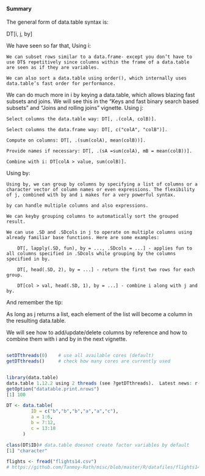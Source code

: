 #### Summary

The general form of data.table syntax is:

DT[i, j, by]

We have seen so far that,
Using i:

    We can subset rows similar to a data.frame- except you don’t have to use DT$ repetitively since columns within the frame of a data.table are seen as if they are variables.

    We can also sort a data.table using order(), which internally uses data.table’s fast order for performance.

We can do much more in i by keying a data.table, which allows blazing fast subsets and joins. We will see this in the “Keys and fast binary search based subsets” and “Joins and rolling joins” vignette.
Using j:

    Select columns the data.table way: DT[, .(colA, colB)].

    Select columns the data.frame way: DT[, c("colA", "colB")].

    Compute on columns: DT[, .(sum(colA), mean(colB))].

    Provide names if necessary: DT[, .(sA =sum(colA), mB = mean(colB))].

    Combine with i: DT[colA > value, sum(colB)].

Using by:

    Using by, we can group by columns by specifying a list of columns or a character vector of column names or even expressions. The flexibility of j, combined with by and i makes for a very powerful syntax.

    by can handle multiple columns and also expressions.

    We can keyby grouping columns to automatically sort the grouped result.

    We can use .SD and .SDcols in j to operate on multiple columns using already familiar base functions. Here are some examples:

        DT[, lapply(.SD, fun), by = ..., .SDcols = ...] - applies fun to all columns specified in .SDcols while grouping by the columns specified in by.

        DT[, head(.SD, 2), by = ...] - return the first two rows for each group.

        DT[col > val, head(.SD, 1), by = ...] - combine i along with j and by.

And remember the tip:

As long as j returns a list, each element of the list will become a column in the resulting data.table.

We will see how to add/update/delete columns by reference and how to combine them with i and by in the next vignette.


```R

setDTthreads(0)    # use all available cores (default)
getDTthreads()     # check how many cores are currently used


library(data.table)
data.table 1.12.2 using 2 threads (see ?getDTthreads).  Latest news: r-datatable.com
getOption("datatable.print.nrows")
[1] 100

DT <- data.table(
         ID = c("b","b","b","a","a","c"),
         a = 1:6,
         b = 7:12,
         c = 13:18
      )

class(DT$ID)# data.table doesnot create factor variables by default
[1] "character"

flights <- fread("flights14.csv")
# https://github.com/Tanmoy-Rath/misc/blob/master/R/datafiles/flights14.csv
```
